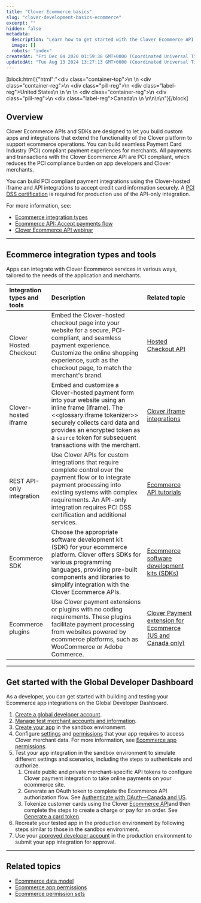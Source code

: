 ```yaml
---
title: "Clover Ecommerce basics"
slug: "clover-development-basics-ecommerce"
excerpt: ""
hidden: false
metadata: 
  description: "Learn how to get started with the Clover Ecommerce API and SDKs to build PCI compliant payment experiences for merchants, offering different integration types and tools such as Clover-hosted iframe, Hosted Checkout, and API-only integration."
  image: []
  robots: "index"
createdAt: "Fri Dec 04 2020 01:59:38 GMT+0000 (Coordinated Universal Time)"
updatedAt: "Tue Aug 13 2024 13:27:13 GMT+0000 (Coordinated Universal Time)"
---
```

<meta name=" description" content=" Learn how to get started with the Clover Ecommerce API and SDKs to build PCI compliant payment experiences for merchants, offering different integration types and tools such as Clover-hosted iframe, Hosted Checkout, and API-only integration.">

<!--DS-6578 [Cust fb][Ecomm]
_Note by Aneesha on 07-10-2024: _Edited this topic based on customer feedback that there is no information on how to access the Dev Dashboard. To improve the usability, edited the topic to include all integration types, including hosted checkout, plugins, and GDP-related info, with quick steps to complete in the Dev Dashboard. Prior to this edit, the topic started with the text on payment flows with disconnected info on integration types and tools and repetitive PCI info. Now, payment flow is available in a separate topic - [Ecommerce API: Accept payments flow](<>) - that is also linked from here. The left nav is organized with data model and permissions topics listed as subtopics below this topic and also listed in the Related topics section in this topic.
-->

[block:html]{"html":"<div class=\"container-top\">\n  <!--United States-->\n  <div class=\"container-reg\">\n    <div class=\"pill-reg\">\n      <div class=\"label-reg\">United States</div>\n    </div>\n  </div>\n  <!--Canada-->\n  <div class=\"container-reg\">\n    <div class=\"pill-reg\">\n      <div class=\"label-reg\">Canada</div>\n    </div>\n  </div>\n</div>\n\n<!--Css-->\n<style>\n.container-top {\n  top: -15px;\n  position: relative;\n  margin-bottom: -5px;\n}\n\n.container-reg {\n  align-items: center;\n  min-width: auto; \n  width: fit-content;\n  text-align: left;\n  overflow: auto;\n  display: inline-block; \n}\n\n/*Pill format REG*/\n.pill-reg {\n  background: #44BB44;\n  border: .5px solid #44BB44;\n  margin-left: 5px;\n  overflow: hidden;\n  display: flex; \n  justify-content: center; \n  align-items: center; \n  border-radius: 10px;\n  height: 1.8rem;\n  margin-top: 10px;\n  margin-bottom: 1.5px; \n  padding: 0 10px; \n}\n\n/*Text FORMAT inside REG pills */\n.pill-reg .label-reg, \n.pill-reg__addon .label-reg \n{\n  font-style: normal;\n  font-weight: normal;\n  font-size: 12px;\n  color: #fff;\n  vertical-align: middle;\n  margin: 0;\n  padding: 0 5px;\n}\n</style>"}[/block]

## Overview

Clover Ecommerce APIs and SDKs are designed to let you build custom apps and integrations that extend the functionality of the Clover platform to support ecommerce operations. You can build seamless Payment Card Industry (PCI) compliant payment experiences for merchants. All payments and transactions with the Clover Ecommerce API are PCI compliant, which reduces the PCI compliance burden on app developers and Clover merchants. 

You can build PCI compliant payment integrations using the Clover-hosted iframe and API integrations to accept credit card information securely. A <a href="https://www.pcisecuritystandards.org/standards/secure-software/" target="_blank">PCI DSS certification</a> is required for production use of the API-only integration.   

For more information, see:

- [Ecommerce integration types](https://docs.clover.com/docs/ecommerce-integration-types)
- [Ecommerce API: Accept payments flow](https://docs.clover.com/docs/ecommerce-api-payments-flow)
- <a href="https://youtu.be/SE-tzLNeyT4" target="_blank">Clover Ecommerce API webinar</a>

***

## Ecommerce integration types and tools

Apps can integrate with Clover Ecommerce services in various ways, tailored to the needs of the application and merchants. 

| Integration types and tools | Description                                                                                                                                                                                                                                                         | Related topic                                                                                                      |
| :-------------------------- | :------------------------------------------------------------------------------------------------------------------------------------------------------------------------------------------------------------------------------------------------------------------ | :----------------------------------------------------------------------------------------------------------------- |
| Clover Hosted Checkout      | Embed the Clover-hosted checkout page into your website for a secure, PCI-compliant, and seamless payment experience. Customize the online shopping experience, such as the checkout page, to match the merchant's brand.                                           | [Hosted Checkout API](https://docs.clover.com/docs/hosted-checkout-api)                                            |
| Clover-hosted iframe        | Embed and customize a Clover-hosted payment form into your website using an inline frame (iframe). The <<glossary:iframe tokenizer>> securely collects card data and provides an encrypted token as a `source` token for subsequent transactions with the merchant. | [Clover iframe integrations](doc:clover-iframe-integrations)                                                       |
| REST API-only integration   | Use Clover APIs for custom integrations that require complete control over the payment flow or to integrate payment processing into existing systems with complex requirements. An API-only integration requires PCI DSS certification and additional services.     | [Ecommerce API tutorials](doc:ecommerce-api-tutorials)                                                             |
| Ecommerce SDK               | Choose the appropriate software development kit (SDK) for your ecommerce platform. Clover offers SDKs for various programming languages, providing pre-built components and libraries to simplify integration with the Clover Ecommerce APIs.                       | [Ecommerce software development kits (SDKs)](https://docs.clover.com/docs/ecomm-software-development-kits)         |
| Ecommerce plugins           | Use Clover payment extensions or plugins with no coding requirements. These plugins facilitate payment processing from websites powered by ecommerce platforms, such as WooCommerce or Adobe Commerce.                                                              | [Clover Payment extension for Ecommerce (US and Canada only)](https://docs.clover.com/docs/clover-payment-plugins) |

***

## Get started with the Global Developer Dashboard

As a developer, you can get started with building and testing your Ecommerce app integrations on the Global Developer Dashboard.

1. [Create a global developer account](https://docs.clover.com/docs/gdp-create-global-developer-account).
2. [Manage test merchant accounts and information](https://docs.clover.com/docs/gdp-manage-test-merchants-accounts).
3. [Create your app](https://docs.clover.com/docs/gdp-create-new-app) in the sandbox environment.
4. Configure [settings](https://docs.clover.com/docs/app-settings) and [permissions](https://docs.clover.com/docs/app-settings#edit-requested-permissions) that your app requires to access Clover merchant data. For more information, see [Ecommerce app permissions](https://docs.clover.com/docs/ecommerce-app-permissions).
5. Test your app integration in the sandbox environment to simulate different settings and scenarios, including the steps to authenticate and authorize.
   1. Create public and private merchant-specific API tokens to configure Clover payment integration to take online payments on your ecommerce site. <!-- See .... add a link to the standalone topic; reference: https://docs.clover.com/docs/setting-up-an-api-token -->
   2. Generate an OAuth token to complete the Ecommerce API authorization flow. See [Authenticate with OAuth—Canada and US](https://docs.clover.com/docs/use-oauth).
   3. Tokenize customer cards using the Clover [Ecommerce API](https://docs.clover.com/reference/createcharge)and then complete the steps to create a charge or pay for an order. See [Generate a card token](https://docs.clover.com/docs/ecommerce-generating-a-card-token).
6. Recreate your tested app in the production environment by following steps similar to those in the sandbox environment.
7. Use your [approved developer account](https://docs.clover.com/docs/approval) in the production environment to submit your app integration for approval.

***

## Related topics

- [Ecommerce data model](https://docs.clover.com/docs/ecommerce-data-model)
- [Ecommerce app permissions](https://docs.clover.com/docs/ecommerce-app-permissions)
- [Ecommerce permission sets](https://docs.clover.com/docs/ecommerce-permission-sets)

